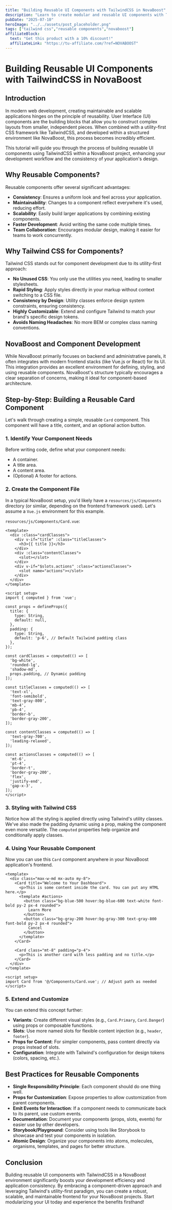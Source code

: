 ```yaml
---
title: "Building Reusable UI Components with TailwindCSS in NovaBoost"
description: "Learn to create modular and reusable UI components with TailwindCSS in your NovaBoost projects."
pubDate: "2025-07-10"
heroImage: "../../assets/post_placeholder.png"
tags: ["tailwind css","reusable components","novaboost"]
affiliateBlock:
  text: "Get this product with a 10% discount!"
  affiliateLink: "https://tu-affiliate.com/?ref=NOVABOOST"
---
```



# Building Reusable UI Components with TailwindCSS in NovaBoost

## Introduction

In modern web development, creating maintainable and scalable applications hinges on the principle of reusability. User Interface (UI) components are the building blocks that allow you to construct complex layouts from smaller, independent pieces. When combined with a utility-first CSS framework like TailwindCSS, and developed within a structured environment like NovaBoost, this process becomes incredibly efficient.

This tutorial will guide you through the process of building reusable UI components using TailwindCSS within a NovaBoost project, enhancing your development workflow and the consistency of your application's design.

## Why Reusable Components?

Reusable components offer several significant advantages:

*   **Consistency**: Ensures a uniform look and feel across your application.
*   **Maintainability**: Changes to a component reflect everywhere it's used, reducing effort.
*   **Scalability**: Easily build larger applications by combining existing components.
*   **Faster Development**: Avoid writing the same code multiple times.
*   **Team Collaboration**: Encourages modular design, making it easier for teams to work concurrently.

## Why Tailwind CSS for Components?

Tailwind CSS stands out for component development due to its utility-first approach:

*   **No Unused CSS**: You only use the utilities you need, leading to smaller stylesheets.
*   **Rapid Styling**: Apply styles directly in your markup without context switching to a CSS file.
*   **Consistency by Design**: Utility classes enforce design system constraints, ensuring consistency.
*   **Highly Customizable**: Extend and configure Tailwind to match your brand's specific design tokens.
*   **Avoids Naming Headaches**: No more BEM or complex class naming conventions.

## NovaBoost and Component Development

While NovaBoost primarily focuses on backend and administrative panels, it often integrates with modern frontend stacks (like Vue.js or React) for its UI. This integration provides an excellent environment for defining, styling, and using reusable components. NovaBoost's structure typically encourages a clear separation of concerns, making it ideal for component-based architecture.

## Step-by-Step: Building a Reusable Card Component

Let's walk through creating a simple, reusable `Card` component. This component will have a title, content, and an optional action button.

### 1. Identify Your Component Needs

Before writing code, define what your component needs:
*   A container.
*   A title area.
*   A content area.
*   (Optional) A footer for actions.

### 2. Create the Component File

In a typical NovaBoost setup, you'd likely have a `resources/js/Components` directory (or similar, depending on the frontend framework used). Let's assume a `Vue.js` environment for this example.

`resources/js/Components/Card.vue`:

```vue
<template>
  <div :class="cardClasses">
    <div v-if="title" :class="titleClasses">
      <h3>{{ title }}</h3>
    </div>
    <div :class="contentClasses">
      <slot></slot>
    </div>
    <div v-if="$slots.actions" :class="actionsClasses">
      <slot name="actions"></slot>
    </div>
  </div>
</template>

<script setup>
import { computed } from 'vue';

const props = defineProps({
  title: {
    type: String,
    default: null,
  },
  padding: {
    type: String,
    default: 'p-6', // Default Tailwind padding class
  },
});

const cardClasses = computed(() => [
  'bg-white',
  'rounded-lg',
  'shadow-md',
  props.padding, // Dynamic padding
]);

const titleClasses = computed(() => [
  'text-xl',
  'font-semibold',
  'text-gray-800',
  'mb-4',
  'pb-4',
  'border-b',
  'border-gray-200',
]);

const contentClasses = computed(() => [
  'text-gray-700',
  'leading-relaxed',
]);

const actionsClasses = computed(() => [
  'mt-6',
  'pt-4',
  'border-t',
  'border-gray-200',
  'flex',
  'justify-end',
  'gap-x-3',
]);
</script>
```

### 3. Styling with Tailwind CSS

Notice how all the styling is applied directly using Tailwind's utility classes. We've also made the padding dynamic using a prop, making the component even more versatile. The `computed` properties help organize and conditionally apply classes.

### 4. Using Your Reusable Component

Now you can use this `Card` component anywhere in your NovaBoost application's frontend.

```vue
<template>
  <div class="max-w-md mx-auto my-8">
    <Card title="Welcome to Your Dashboard">
      <p>This is some content inside the card. You can put any HTML here.</p>
      <template #actions>
        <button class="bg-blue-500 hover:bg-blue-600 text-white font-bold py-2 px-4 rounded">
          Learn More
        </button>
        <button class="bg-gray-200 hover:bg-gray-300 text-gray-800 font-bold py-2 px-4 rounded">
          Cancel
        </button>
      </template>
    </Card>

    <Card class="mt-8" padding="p-4">
      <p>This is another card with less padding and no title.</p>
    </Card>
  </div>
</template>

<script setup>
import Card from '@/Components/Card.vue'; // Adjust path as needed
</script>
```

### 5. Extend and Customize

You can extend this concept further:

*   **Variants**: Create different visual styles (e.g., `Card.Primary`, `Card.Danger`) using props or composable functions.
*   **Slots**: Use more named slots for flexible content injection (e.g., `header`, `footer`).
*   **Props for Content**: For simpler components, pass content directly via props instead of slots.
*   **Configuration**: Integrate with Tailwind's configuration for design tokens (colors, spacing, etc.).

## Best Practices for Reusable Components

*   **Single Responsibility Principle**: Each component should do one thing well.
*   **Props for Customization**: Expose properties to allow customization from parent components.
*   **Emit Events for Interaction**: If a component needs to communicate back to its parent, use custom events.
*   **Documentation**: Document your components (props, slots, events) for easier use by other developers.
*   **Storybook/Playground**: Consider using tools like Storybook to showcase and test your components in isolation.
*   **Atomic Design**: Organize your components into atoms, molecules, organisms, templates, and pages for better structure.

## Conclusion

Building reusable UI components with TailwindCSS in a NovaBoost environment significantly boosts your development efficiency and application consistency. By embracing a component-driven approach and leveraging Tailwind's utility-first paradigm, you can create a robust, scalable, and maintainable frontend for your NovaBoost projects. Start modularizing your UI today and experience the benefits firsthand!

